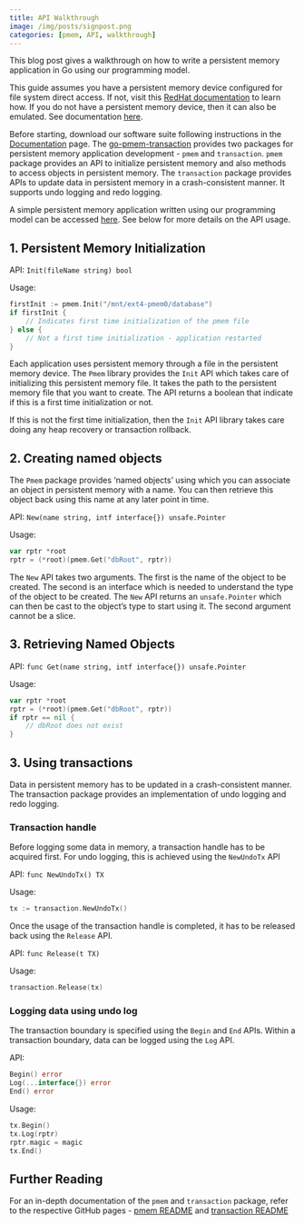 ```yaml
---
title: API Walkthrough
image: /img/posts/signpost.png
categories: [pmem, API, walkthrough]
---
```


This blog post gives a walkthrough on how to write a persistent memory application in Go using our programming model.

This guide assumes you have a persistent memory device configured for file system direct access. If not, visit this [RedHat documentation](https://access.redhat.com/documentation/en-us/red_hat_enterprise_linux/7/html/storage_administration_guide/configuring-persistent-memory-for-file-system-direct-access-dax) to learn how. If you do not have a persistent memory device, then it can also be emulated. See documentation [here](https://pmem.io/2016/02/22/pm-emulation.html).

Before starting, download our software suite following instructions in the [Documentation](/documentation) page.
The [go-pmem-transaction](https://github.com/vmware/go-pmem-transaction) provides two packages for persistent memory application development - `pmem` and `transaction`. `pmem` package provides an API to initialize persistent memory and also methods to access objects in persistent memory. The `transaction` package provides APIs to update data in persistent memory in a crash-consistent manner. It supports undo logging and redo logging.

A simple persistent memory application written using our programming model can be accessed [here](https://github.com/vmware/go-pmem-transaction/blob/master/examples/database.go). See below for more details on the API usage.

## 1.	Persistent Memory Initialization

API: ```Init(fileName string) bool```

Usage:
```go
firstInit := pmem.Init("/mnt/ext4-pmem0/database")
if firstInit {
    // Indicates first time initialization of the pmem file
} else {
    // Not a first time initialization - application restarted
}
```

Each application uses persistent memory through a file in the persistent memory device. The `Pmem` library provides the `Init` API which takes care of initializing this persistent memory file. It takes the path to the persistent memory file that you want to create. The API returns a boolean that indicate if this is a first time initialization or not.  

If this is not the first time initialization, then the `Init` API library takes care doing any heap recovery or transaction rollback.

## 2.	Creating named objects

The `Pmem` package provides ‘named objects’ using which you can associate an object in persistent memory with a name. You can then retrieve this object back using this name at any later point in time.

API: `New(name string, intf interface{}) unsafe.Pointer`

Usage:
```go
var rptr *root
rptr = (*root)(pmem.Get("dbRoot", rptr))
```

The `New` API takes two arguments. The first is the name of the object to be created. The second is an interface which is needed to understand the type of the object to be created. The `New` API returns an `unsafe.Pointer` which can then be cast to the object’s type to start using it.
The second argument cannot be a slice.

## 3. Retrieving Named Objects

API: `func Get(name string, intf interface{}) unsafe.Pointer`

Usage:
```go
var rptr *root
rptr = (*root)(pmem.Get("dbRoot", rptr))
if rptr == nil {
    // dbRoot does not exist
}
```

## 3.	Using transactions

Data in persistent memory has to be updated in a crash-consistent manner. The transaction package provides an implementation of undo logging and redo logging. 

### Transaction handle
Before logging some data in memory, a transaction handle has to be acquired first. For undo logging, this is achieved using the `NewUndoTx` API

API: `func NewUndoTx() TX`

Usage:
```go
tx := transaction.NewUndoTx()
```

Once the usage of the transaction handle is completed, it has to be released back using the `Release` API.

API: `func Release(t TX)`

Usage:
```go
transaction.Release(tx)
```

### Logging data using undo log
The transaction boundary is specified using the `Begin` and `End` APIs. Within a transaction boundary, data can be logged using the `Log` API.

API:
```go
Begin() error
Log(...interface{}) error
End() error
```

Usage:
```go
tx.Begin()
tx.Log(rptr)
rptr.magic = magic
tx.End()
```

## Further Reading

For an in-depth documentation of the `pmem` and `transaction` package, refer to the respective GitHub pages - [pmem README](https://github.com/vmware/go-pmem-transaction/blob/master/pmem/README.md) and [transaction README](https://github.com/vmware/go-pmem-transaction/blob/master/transaction/README.md)
